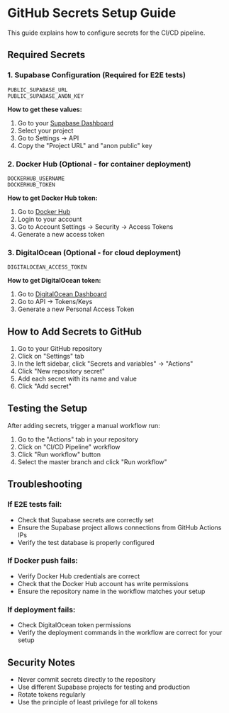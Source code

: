 # GitHub Secrets Setup Guide

This guide explains how to configure secrets for the CI/CD pipeline.

## Required Secrets

### 1. Supabase Configuration (Required for E2E tests)
```
PUBLIC_SUPABASE_URL
PUBLIC_SUPABASE_ANON_KEY
```

**How to get these values:**
1. Go to your [Supabase Dashboard](https://app.supabase.com)
2. Select your project
3. Go to Settings → API
4. Copy the "Project URL" and "anon public" key

### 2. Docker Hub (Optional - for container deployment)
```
DOCKERHUB_USERNAME
DOCKERHUB_TOKEN
```

**How to get Docker Hub token:**
1. Go to [Docker Hub](https://hub.docker.com)
2. Login to your account
3. Go to Account Settings → Security → Access Tokens
4. Generate a new access token

### 3. DigitalOcean (Optional - for cloud deployment)
```
DIGITALOCEAN_ACCESS_TOKEN
```

**How to get DigitalOcean token:**
1. Go to [DigitalOcean Dashboard](https://cloud.digitalocean.com)
2. Go to API → Tokens/Keys
3. Generate a new Personal Access Token

## How to Add Secrets to GitHub

1. Go to your GitHub repository
2. Click on "Settings" tab
3. In the left sidebar, click "Secrets and variables" → "Actions"
4. Click "New repository secret"
5. Add each secret with its name and value
6. Click "Add secret"

## Testing the Setup

After adding secrets, trigger a manual workflow run:

1. Go to the "Actions" tab in your repository
2. Click on "CI/CD Pipeline" workflow
3. Click "Run workflow" button
4. Select the master branch and click "Run workflow"

## Troubleshooting

### If E2E tests fail:
- Check that Supabase secrets are correctly set
- Ensure the Supabase project allows connections from GitHub Actions IPs
- Verify the test database is properly configured

### If Docker push fails:
- Verify Docker Hub credentials are correct
- Check that the Docker Hub account has write permissions
- Ensure the repository name in the workflow matches your setup

### If deployment fails:
- Check DigitalOcean token permissions
- Verify the deployment commands in the workflow are correct for your setup

## Security Notes

- Never commit secrets directly to the repository
- Use different Supabase projects for testing and production
- Rotate tokens regularly
- Use the principle of least privilege for all tokens
